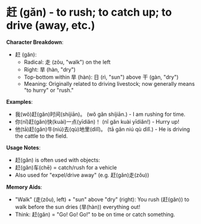 # **赶 (gǎn) - to rush; to catch up; to drive (away, etc.)**

**Character Breakdown**:  
- 赶 (gǎn):
  - Radical: 走 (zǒu, "walk") on the left
  - Right: 旱 (hàn, "dry")
  - Top-bottom within 旱 (hàn): 日 (rì, "sun") above 干 (gàn, "dry")
  - Meaning: Originally related to driving livestock; now generally means "to hurry" or "rush."

**Examples**:  
- 我(wǒ)赶(gǎn)时间(shíjiān)。 (wǒ gǎn shíjiān.) - I am rushing for time.  
- 你(nǐ)赶(gǎn)快(kuài)一点(yīdiǎn)！ (nǐ gǎn kuài yīdiǎn!) - Hurry up!  
- 他(tā)赶(gǎn)牛(niú)去(qù)地里(dìlǐ)。 (tā gǎn niú qù dìlǐ.) - He is driving the cattle to the field.

**Usage Notes**:  
- 赶(gǎn) is often used with objects:  
- 赶(gǎn)车(chē) = catch/rush for a vehicle  
- Also used for "expel/drive away" (e.g. 赶(gǎn)走(zǒu))

**Memory Aids**:  
- "Walk" (走(zǒu), left) + "sun" above "dry" (right): You rush (赶(gǎn)) to walk before the sun dries (旱(hàn)) everything out!  
- Think: 赶(gǎn) = "Go! Go! Go!" to be on time or catch something.